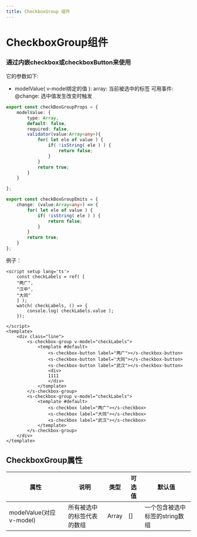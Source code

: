 ```yaml
---
title: CheckboxGroup 组件
---
```


# CheckboxGroup组件

### 通过内嵌checkbox或checkboxButton来使用

它的参数如下:
* modelValue( v-model绑定的值 ): array: 当前被选中的标签
可用事件:
@change: 选中值发生改变时触发
```ts
export const checkBoxGroupProps = {
    modelValue: {
        type: Array,
        default: false,
        required: false,
        validator(value:Array<any>){
            for( let ele of value ) {
                if( !isString( ele ) ) {
                    return false;
                }
            }
            return true;
        }
    }

};

export const checkBoxGroupEmits = {
    change: (value:Array<any>) => {
        for( let ele of value ) {
            if( !isString( ele ) ) {
                return false;
            }
        }
        return true;
    }
};
```


例子：

```vue
<script setup lang='ts'>
    const checkLabels = ref( [
    "两广",
    "汉中",
    "大同"
    ] );
    watch( checkLabels, () => {
        console.log( checkLabels.value );
    });

</script>
<template>
    <div class="line">
        <s-checkbox-group v-model="checkLabels">
            <template #default>
                <s-checkbox-button label="两广"></s-checkbox-button>
                <s-checkbox-button label="大同"></s-checkbox-button>
                <s-checkbox-button label="武汉"></s-checkbox-button>
                <div>
                1111
                </div>
            </template>        
        </s-checkbox-group>
        <s-checkbox-group v-model="checkLabels">
            <template #default>
                <s-checkbox label="两广"></s-checkbox>
                <s-checkbox label="大同"></s-checkbox>
                <s-checkbox label="武汉"></s-checkbox>
            </template>  
        </s-checkbox-group>
    </div>
</template>
```

## CheckboxGroup属性

| 属性  | 说明                             | 类型           | 可选值                                           | 默认值 |
| ----- | -------------------------------- | -------------- | ------------------------------------------------ | ------ |
| modelValue(对应v-model)| 所有被选中的标签代表的数组 | Array | [] | 一个包含被选中标签的string数组 |


<script lang="ts" setup>
import {ref,watch} from 'vue'    
    const checkLabels = ref( [
        "两广",
        "汉中",
        "大同"
    ] );
    watch( checkLabels, () => {
        console.log( checkLabels.value );
    });
</script>
<style scope>
.line{
    display: flex;
    justify-content: space-around;
    align-items: flex-end
}
</style>  